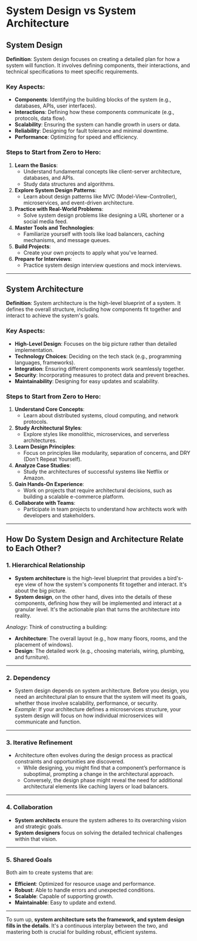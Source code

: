 
# System Design vs System Architecture

## System Design
**Definition**: System design focuses on creating a detailed plan for how a system will function. It involves defining components, their interactions, and technical specifications to meet specific requirements.

### Key Aspects:
- **Components**: Identifying the building blocks of the system (e.g., databases, APIs, user interfaces).
- **Interactions**: Defining how these components communicate (e.g., protocols, data flow).
- **Scalability**: Ensuring the system can handle growth in users or data.
- **Reliability**: Designing for fault tolerance and minimal downtime.
- **Performance**: Optimizing for speed and efficiency.

### Steps to Start from Zero to Hero:
1. **Learn the Basics**:
   - Understand fundamental concepts like client-server architecture, databases, and APIs.
   - Study data structures and algorithms.
2. **Explore System Design Patterns**:
   - Learn about design patterns like MVC (Model-View-Controller), microservices, and event-driven architecture.
3. **Practice with Real-World Problems**:
   - Solve system design problems like designing a URL shortener or a social media feed.
4. **Master Tools and Technologies**:
   - Familiarize yourself with tools like load balancers, caching mechanisms, and message queues.
5. **Build Projects**:
   - Create your own projects to apply what you've learned.
6. **Prepare for Interviews**:
   - Practice system design interview questions and mock interviews.

---

## System Architecture
**Definition**: System architecture is the high-level blueprint of a system. It defines the overall structure, including how components fit together and interact to achieve the system's goals.

### Key Aspects:
- **High-Level Design**: Focuses on the big picture rather than detailed implementation.
- **Technology Choices**: Deciding on the tech stack (e.g., programming languages, frameworks).
- **Integration**: Ensuring different components work seamlessly together.
- **Security**: Incorporating measures to protect data and prevent breaches.
- **Maintainability**: Designing for easy updates and scalability.

### Steps to Start from Zero to Hero:
1. **Understand Core Concepts**:
   - Learn about distributed systems, cloud computing, and network protocols.
2. **Study Architectural Styles**:
   - Explore styles like monolithic, microservices, and serverless architectures.
3. **Learn Design Principles**:
   - Focus on principles like modularity, separation of concerns, and DRY (Don't Repeat Yourself).
4. **Analyze Case Studies**:
   - Study the architectures of successful systems like Netflix or Amazon.
5. **Gain Hands-On Experience**:
   - Work on projects that require architectural decisions, such as building a scalable e-commerce platform.
6. **Collaborate with Teams**:
   - Participate in team projects to understand how architects work with developers and stakeholders.

---

## How Do System Design and Architecture Relate to Each Other?

### 1. **Hierarchical Relationship**
- **System architecture** is the high-level blueprint that provides a bird's-eye view of how the system's components fit together and interact. It's about the big picture.
- **System design**, on the other hand, dives into the details of these components, defining how they will be implemented and interact at a granular level. It's the actionable plan that turns the architecture into reality.

*Analogy*: Think of constructing a building:
- **Architecture**: The overall layout (e.g., how many floors, rooms, and the placement of windows).
- **Design**: The detailed work (e.g., choosing materials, wiring, plumbing, and furniture).

---

### 2. **Dependency**
- System design depends on system architecture. Before you design, you need an architectural plan to ensure that the system will meet its goals, whether those involve scalability, performance, or security.
- *Example*: If your architecture defines a microservices structure, your system design will focus on how individual microservices will communicate and function.

---

### 3. **Iterative Refinement**
- Architecture often evolves during the design process as practical constraints and opportunities are discovered.
   - While designing, you might find that a component’s performance is suboptimal, prompting a change in the architectural approach.
   - Conversely, the design phase might reveal the need for additional architectural elements like caching layers or load balancers.

---

### 4. **Collaboration**
- **System architects** ensure the system adheres to its overarching vision and strategic goals.
- **System designers** focus on solving the detailed technical challenges within that vision.

---

### 5. **Shared Goals**
Both aim to create systems that are:
- **Efficient**: Optimized for resource usage and performance.
- **Robust**: Able to handle errors and unexpected conditions.
- **Scalable**: Capable of supporting growth.
- **Maintainable**: Easy to update and extend.

---

To sum up, **system architecture sets the framework, and system design fills in the details**. It's a continuous interplay between the two, and mastering both is crucial for building robust, efficient systems.
